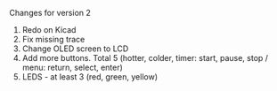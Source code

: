 
Changes for version 2
1. Redo on Kicad
1. Fix missing trace
1. Change OLED screen to LCD
1. Add more buttons. Total 5 (hotter, colder, timer: start, pause, stop / menu: return, select, enter)
1. LEDS - at least 3 (red, green, yellow)



